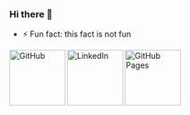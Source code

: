 ### Hi there 👋


- ⚡ Fun fact: this fact is not fun


[<img src="https://cdn.simpleicons.org/github" alt="GitHub" align=left width=100 height=100>](https://github.com/enriquesaou) [<img src="https://cdn.simpleicons.org/linkedin" align=left alt="LinkedIn" width=100 height=100>](https://www.linkedin.com/in/enriquesaizoubina/) [<img src="https://cdn.simpleicons.org/githubpages" align=left alt="GitHub Pages" width=100 height=100>](https://github.com/enriquesaou/enriquesaou.github.io) 